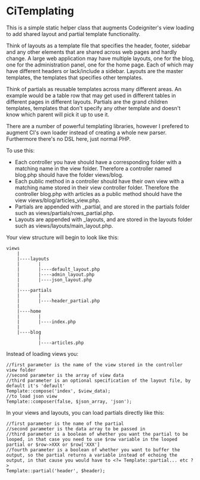 CiTemplating
========

This is a simple static helper class that augments Codeigniter's view loading to add shared layout and partial template functionality.

Think of layouts as a template file that specifies the header, footer, sidebar and any other elements that are shared across web pages and hardly change. A large web application may have multiple layouts, one for the blog, one for the administration panel, one for the home page. Each of which may have different headers or lack/include a sidebar. Layouts are the master templates, the templates that specifies other templates.

Think of partials as reusable templates across many different areas. An example would be a table row that may get used in different tables in different pages in different layouts. Partials are the grand children templates, templates that don't specify any other template and doesn't know which parent will pick it up to use it.

There are a number of powerful templating libraries, however I prefered to augment CI's own loader instead of creating a whole new parser. Furthermore there's no DSL here, just normal PHP.

To use this:

* Each controller you have should have a corresponding folder with a matching name in the view folder. Therefore a controller named blog.php should have the folder views/blog.
* Each public method in a controller should have their own view with a matching name stored in their view controller folder. Therefore the controller blog.php with articles as a public method should have the view views/blog/articles_view.php.
* Partials are appended with _partial, and are stored in the partials folder such as views/partials/rows_partial.php.
* Layouts are appended with _layouts, and are stored in the layouts folder such as views/layouts/main_layout.php.

Your view structure will begin to look like this:

    views
        |
        |----layouts
        |       |
        |       |----default_layout.php
        |       |----admin_layout.php
        |       |----json_layout.php
        |
        |----partials
        |       |
        |       |----header_partial.php
        |
        |----home
        |       |
        |       |----index.php
        |
        |----blog
                |
                |----articles.php

Instead of loading views you:

    //first parameter is the name of the view stored in the controller view folder
	//second parameter is the array of view data
	//third parameter is an optional specification of the layout file, by default it's 'default'
    Template::compose('index', $view_data);
	//to load json view
	Template::composer(false, $json_array, 'json');

In your views and layouts, you can load partials directly like this:

    //first parameter is the name of the partial
	//second parameter is the data array to be passed in
	//third parameter is a boolean of whether you want the partial to be looped, in that case you need to use $row variable in the looped partial or $row->XXX or $row['XXX']
	//fourth parameter is a boolean of whether you want to buffer the output, so the partial returns a variable instead of echoing the output, in that cause you would have to <?= Template::partial... etc ?>
    Template::partial('header', $header);